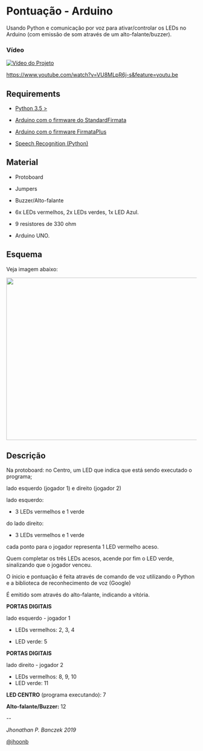 # Pontuação - Arduino

Usando Python e comunicação por voz para ativar/controlar os LEDs
no Arduino (com emissão de som através de um alto-falante/buzzer).

### Vídeo

[![Vídeo do Projeto](http://img.youtube.com/vi/VU8MLpR6j-s/0.jpg)](http://www.youtube.com/watch?v=VU8MLpR6j-s "Vídeo do Projeto")


https://www.youtube.com/watch?v=VU8MLpR6j-s&feature=youtu.be
## Requirements

- [Python 3.5 >](https://www.python.org/downloads/)

- [Arduino com o firmware do StandardFirmata](https://github.com/MrYsLab/pymata-aio/wiki/Uploading-StandardFirmata-To-Arduino) 

- [Arduino com o firmware FirmataPlus](https://github.com/MrYsLab/pymata-aio/wiki/Uploading-FirmataPlus-to-Arduino)

- [Speech Recognition (Python)](https://pypi.org/project/SpeechRecognition/)


## Material

- Protoboard

- Jumpers

- Buzzer/Alto-falante

- 6x LEDs vermelhos, 2x LEDs verdes, 1x LED Azul.

- 9 resistores de 330 ohm

- Arduino UNO.

## Esquema

Veja imagem abaixo:

<img src="https://raw.githubusercontent.com/jhoonb/arduino-projetos/master/pontuacao/esquema_pontuacao.png" 
height="430" width="519">

## Descrição

Na protoboard: no Centro, um LED que indica que está sendo executado o programa;

lado esquerdo (jogador 1) e direito (jogador 2)


lado esquerdo:

- 3 LEDs vermelhos e 1 verde

do lado direito:

- 3 LEDs vermelhos e 1 verde

cada ponto para o jogador representa 1 LED vermelho aceso.

Quem completar os três LEDs acesos, acende por fim
o LED verde, sinalizando que o jogador venceu.

O ínicio e pontuação é feita através de comando de voz
utilizando o Python e a biblioteca de reconhecimento de voz (Google)

É emitido som através do alto-falante, indicando a vitória.


**PORTAS DIGITAIS**

lado esquerdo - jogador 1

- LEDs vermelhos: 2, 3, 4

- LED verde: 5

**PORTAS DIGITAIS**

lado direito - jogador 2

- LEDs vermelhos: 8, 9, 10
- LED verde: 11

**LED CENTRO** (programa executando): 7

**Alto-falante/Buzzer:** 12




--

_Jhonathan P. Banczek
2019_

[@jhoonb](https://github.com/jhoonb)





